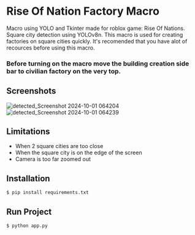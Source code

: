 # Rise Of Nation Factory Macro
Macro using YOLO and Tkinter made for roblox game: Rise Of Nations.
Square city detection using YOLOv8n.
This macro is used for creating factories on square cities quickly. It's recomended that you have alot of recources before using this macro.

### Before turning on the macro move the building creation side bar to civilian factory on the very top.

## Screenshots
![detected_Screenshot 2024-10-01 064204](https://github.com/user-attachments/assets/6b725cfb-d919-4d8a-b9f8-61453e7cfcd1)
![detected_Screenshot 2024-10-01 064239](https://github.com/user-attachments/assets/b32c2ad7-df5a-4237-88d2-ddaf877bd04c)

## Limitations
* When 2 square cities are too close
* When the square city is on the edge of the screen
* Camera is too far zoomed out

## Installation
```bash
$ pip install requirements.txt
```
## Run Project
```bash
$ python app.py
```
